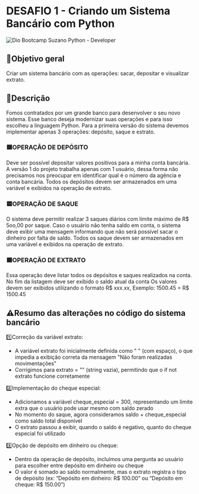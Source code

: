 
# DESAFIO 1 - Criando um Sistema Bancário com Python
![Dio](https://www.dio.me/) Bootcamp Suzano Python - Developer 


## 🎯Objetivo geral 
Criar um sistema bancário com as operações: sacar, depositar e visualizar extrato.


## 📝Descrição 
Fomos contratados por um grande banco para desenvolver o seu novo sistema. Esse banco deseja modernizar suas operações e para isso escolheu a linguagem Python. Para a primeira versão do sistema devemos implementar apenas 3 operações: depósito, saque e estrato.

### 🟥OPERAÇÃO DE DEPÓSITO 
Deve ser possível depositar valores positivos para a minha conta bancária. A versão 1 do projeto trabalha apenas com 1 usuário, dessa forma não precisamos nos preocupar em identificar qual é o número da agência e conta bancária. Todos os depósitos devem ser armazenados em uma variável e exibidos na operação de extrato.

### 🟨OPERAÇÃO DE SAQUE 
O sistema deve permitir realizar 3 saques diários com limite máximo de R$ 5oo,00 por saque. Caso o usuário não tenha saldo em conta, o sistema deve exibir uma mensagem informando que não será possível sacar o dinheiro por falta de saldo. Todos os saque devem ser armazenados em uma variável e exibidos na operação de extrato.

### 🟪OPERAÇÃO DE EXTRATO 
Essa operação deve listar todos os depósitos e saques realizados na conta. No fim da listagem deve ser exibido o saldo atual da conta
Os valores devem ser exibidos utilizando o formato R$ xxx.xx,
Exemplo: 1500.45 = R$ 1500.45 

## ⚠️Resumo das alterações no código do sistema bancário

1️⃣Correção da variável extrato:
  - A variável extrato foi inicialmente definida como " " (com espaço), o que impedia a exibição correta da mensagem "Não foram realizadas movimentações"
  - Corrigimos para extrato = "" (string vazia), permitindo que o if not extrato funcione corretamente

2️⃣Implementação do cheque especial:
  - Adicionamos a variável cheque_especial = 300, representando um limite extra que o usuário pode usar mesmo com saldo zerado
  - No momento do saque, agora consideramos saldo + cheque_especial como saldo total disponível
  - O extrato passou a exibir, quando o saldo é negativo, quanto do cheque especial foi utilizado

3️⃣Opção de depósito em dinheiro ou cheque:
  - Dentro da operação de depósito, incluímos uma pergunta ao usuário para escolher entre depósito em dinheiro ou cheque
  - O valor é somado ao saldo normalmente, mas o extrato registra o tipo de depósito (ex: “Depósito em dinheiro: R$ 100.00” ou “Depósito em cheque: R$ 150.00”)




